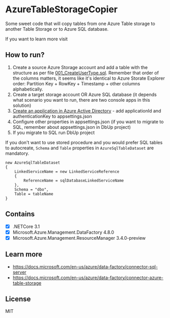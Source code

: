 # AzureTableStorageCopier

Some sweet code that will copy tables from one Azure Table storage to another Table Storage or to Azure SQL database.

If you want to learn more visit

## How to run?

1. Create a source Azure Storage account and add a table with the structure as per file [001_CreateUserType.sql](https://github.com/annajanicka/AzureTableStorageCopier/blob/master/AzureTableStorageCopier.DbUp/Scripts/001_CreateUserType.sql). Remember that order of the columns matters, it seems like it's identical to Azure Storate Explorer order: Partition Key + RowKey + Timestamp + other columns alphabetically.
2. Create a target storage account OR Azure SQL database (it depends what scenario you want to run, there are two console apps in this solution)
3. [Create an application in Azure Active Directory](https://docs.microsoft.com/en-us/azure/data-factory/quickstart-create-data-factory-dot-net#create-an-application-in-azure-active-directory) - add applicationId and authenticationKey to appsettings.json
4. Configure other properties in appsettings.json (if you want to migrate to SQL, remember about appsettings.json in DbUp project)
5. If you migrate to SQL run DbUp project

If you don't want to use stored procedure and you would prefer SQL tables to autocreate, `Schema` and `Table` properties in `AzureSqlTableDataset` are mandatory.

```
new AzureSqlTableDataset
{
    LinkedServiceName = new LinkedServiceReference
    {
        ReferenceName = sqlDatabaseLinkedServiceName
    },
    Schema = "dbo",
    Table = tableName
}
```

## Contains

- [x] .NETCore 3.1
- [x] Microsoft.Azure.Management.DataFactory 4.8.0
- [x] Microsoft.Azure.Management.ResourceManager 3.4.0-preview

## Learn more

- https://docs.microsoft.com/en-us/azure/data-factory/connector-sql-server
- https://docs.microsoft.com/en-us/azure/data-factory/connector-azure-table-storage

## License

MIT
